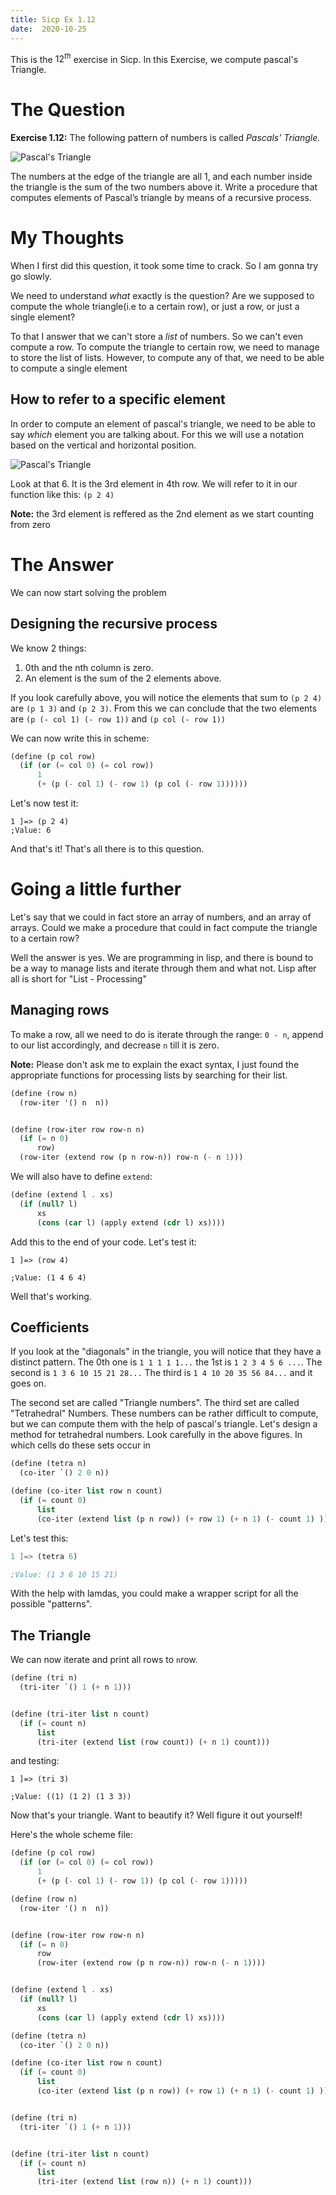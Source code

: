 ```yaml
---
title: Sicp Ex 1.12
date:  2020-10-25
---
```


This is the $12^{th}$ exercise in Sicp. In this Exercise,
we compute pascal's Triangle. 

# The Question

**Exercise 1.12:** The following pattern of numbers is called *Pascals' Triangle.*

![Pascal's Triangle ](p-tri.gif)

The numbers at the edge of the triangle are all 1, and each number
inside the triangle is the sum of the two numbers above it. Write
a procedure that computes elements of Pascal’s triangle by means
of a recursive process.

# My Thoughts

When I first did this question, it took some time
to crack. So I am gonna try go slowly.

We need to understand *what* exactly is the question? Are we supposed 
to compute the whole triangle(i.e to a certain row), or just a row, or just a single element?

To that I answer that we can't store a *list* of numbers. So we can't even
compute a row. To compute the triangle to certain row, we need to manage
to store the list of lists. However, to compute any of that, we need to be 
able to compute a single element

## How to refer to a specific element

In order to compute an element of pascal's triangle, we need
to be able to say *which* element you are talking about. For
this we will use a notation based on the vertical and horizontal position.

![Pascal's Triangle](p-tri-r.gif)

Look at that 6. It is the 3rd element in 4th row.
We will refer to it in our function like this:
`(p 2 4)`

**Note:** the 3rd element is reffered as the 
2nd element as we start counting from zero

# The Answer

We can now start solving the problem

## Designing the recursive process

We know 2 things:
    
1. 0th and the nth column is zero.
2. An element is the sum of the 2 elements above.

If you look carefully above, you will notice
the elements that sum to `(p 2 4)` are `(p 1 3)` 
and `(p 2 3)`. From this we can conclude that
the two elements are `(p (- col 1) (- row 1))` and
`(p col (- row 1))`

We can now write this in scheme:

```scheme
(define (p col row)
  (if (or (= col 0) (= col row))
      1
      (+ (p (- col 1) (- row 1) (p col (- row 1))))))
```

Let's now test it:

```
1 ]=> (p 2 4)
;Value: 6
```

And that's it! That's all there is to this question.

# Going a little further

Let's say that we could in fact store an array of
numbers, and an array of arrays. Could we make a procedure
that could in fact compute the triangle to a certain row?

Well the answer is yes. We are programming in lisp, and there 
is bound to be a way to manage lists and iterate through them
and what not. Lisp after all is short for "List - Processing"

## Managing rows

To make a row, all we need to do is iterate through the range:
`0 - n`, append to our list accordingly, and decrease `n` till it
is zero.

**Note:** Please don't ask me to explain
the exact syntax, I just found the appropriate functions
for processing lists by searching for their list.

```scheme
(define (row n)
  (row-iter '() n  n))


(define (row-iter row row-n n)
  (if (= n 0)
      row)
  (row-iter (extend row (p n row-n)) row-n (- n 1)))
```

We will also have to define `extend`:

```scheme
(define (extend l . xs)
  (if (null? l)
      xs
      (cons (car l) (apply extend (cdr l) xs))))
```

Add this to the end of your code. Let's test it:

```
1 ]=> (row 4)

;Value: (1 4 6 4)
```

Well that's working.

## Coefficients

If you look at the "diagonals" in the triangle, you will notice that
they have a distinct pattern. The 0th one is `1 1 1 1 1...`
the 1st is `1 2 3 4 5 6 ...`. The second is `1 3 6 10 15 21 28...`
The third is `1 4 10 20 35 56 84...` and it goes on.

The second set are called "Triangle numbers". The third set are called
"Tetrahedral" Numbers. These numbers can be rather difficult to compute,
but we can compute them with the help of pascal's triangle. Let's design a method
for tetrahedral numbers. Look carefully in the above figures. In which cells do these
sets occur in

```scheme
(define (tetra n)
  (co-iter `() 2 0 n))

(define (co-iter list row n count)
  (if (= count 0)
      list
      (co-iter (extend list (p n row)) (+ row 1) (+ n 1) (- count 1) )))
```

Let's test this:

```scheme
1 ]=> (tetra 6)

;Value: (1 3 6 10 15 21)
```

With the help with lamdas, you could make a wrapper script
for all the possible "patterns".

## The Triangle

We can now iterate and print all rows to `n`row.

```scheme
(define (tri n)
  (tri-iter `() 1 (+ n 1)))


(define (tri-iter list n count)
  (if (= count n)
      list
      (tri-iter (extend list (row count)) (+ n 1) count)))
```

and testing:

```
1 ]=> (tri 3)

;Value: ((1) (1 2) (1 3 3))
```

Now that's your triangle. Want to beautify it? Well figure it out yourself!

Here's the whole scheme file:

```scheme
(define (p col row)
  (if (or (= col 0) (= col row))
      1
      (+ (p (- col 1) (- row 1)) (p col (- row 1)))))

(define (row n)
  (row-iter '() n  n))


(define (row-iter row row-n n)
  (if (= n 0)
      row
      (row-iter (extend row (p n row-n)) row-n (- n 1))))


(define (extend l . xs)
  (if (null? l)
      xs
      (cons (car l) (apply extend (cdr l) xs))))

(define (tetra n)
  (co-iter `() 2 0 n))

(define (co-iter list row n count)
  (if (= count 0)
      list
      (co-iter (extend list (p n row)) (+ row 1) (+ n 1) (- count 1) )))


(define (tri n)
  (tri-iter `() 1 (+ n 1)))


(define (tri-iter list n count)
  (if (= count n)
      list
      (tri-iter (extend list (row n)) (+ n 1) count)))
```
